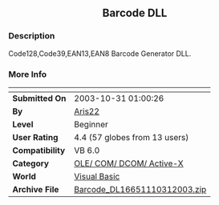 ﻿<div align="center">

## Barcode DLL


</div>

### Description

Code128,Code39,EAN13,EAN8 Barcode Generator DLL.
 
### More Info
 


<span>             |<span>
---                |---
**Submitted On**   |2003-10-31 01:00:26
**By**             |[Aris22](https://github.com/Planet-Source-Code/PSCIndex/blob/master/ByAuthor/aris22.md)
**Level**          |Beginner
**User Rating**    |4.4 (57 globes from 13 users)
**Compatibility**  |VB 6\.0
**Category**       |[OLE/ COM/ DCOM/ Active\-X](https://github.com/Planet-Source-Code/PSCIndex/blob/master/ByCategory/ole-com-dcom-active-x__1-29.md)
**World**          |[Visual Basic](https://github.com/Planet-Source-Code/PSCIndex/blob/master/ByWorld/visual-basic.md)
**Archive File**   |[Barcode\_DL16651110312003\.zip](https://github.com/Planet-Source-Code/aris22-barcode-dll__1-49549/archive/master.zip)








